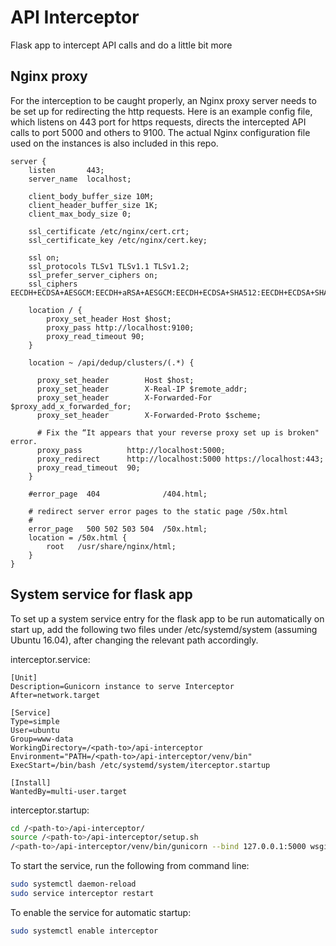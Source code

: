 # API Interceptor
Flask app to intercept API calls and do a little bit more 

## Nginx proxy

For the interception to be caught properly, an Nginx proxy server needs to be set up for redirecting the http requests. 
Here is an example config file, which listens on 443 port for https requests, directs the intercepted API calls to port 5000 and others to 9100.
The actual Nginx configuration file used on the instances is also included in this repo.

```
server {
    listen       443;
    server_name  localhost;

    client_body_buffer_size 10M;
    client_header_buffer_size 1K;
    client_max_body_size 0;

    ssl_certificate /etc/nginx/cert.crt;
    ssl_certificate_key /etc/nginx/cert.key;

    ssl on;
    ssl_protocols TLSv1 TLSv1.1 TLSv1.2;
    ssl_prefer_server_ciphers on;
    ssl_ciphers EECDH+ECDSA+AESGCM:EECDH+aRSA+AESGCM:EECDH+ECDSA+SHA512:EECDH+ECDSA+SHA384:EECDH+ECDSA+SHA256:ECDH+AESGCM:ECDH+AES256:DH+AESGCM:DH+AES256:RSA+AESGCM:!aNULL:!eNULL:!LOW:!RC4:!3DES:!MD5:!EXP:!PSK:!SRP:!DSS;

    location / {
        proxy_set_header Host $host;
        proxy_pass http://localhost:9100;
        proxy_read_timeout 90;
    }

    location ~ /api/dedup/clusters/(.*) {

      proxy_set_header        Host $host;
      proxy_set_header        X-Real-IP $remote_addr;
      proxy_set_header        X-Forwarded-For $proxy_add_x_forwarded_for;
      proxy_set_header        X-Forwarded-Proto $scheme;

      # Fix the “It appears that your reverse proxy set up is broken" error.
      proxy_pass          http://localhost:5000;
      proxy_redirect      http://localhost:5000 https://localhost:443;
      proxy_read_timeout  90;
    }

    #error_page  404              /404.html;

    # redirect server error pages to the static page /50x.html
    #
    error_page   500 502 503 504  /50x.html;
    location = /50x.html {
        root   /usr/share/nginx/html;
    }
}
```

## System service for flask app
To set up a system service entry for the flask app to be run automatically on start up, add the following two files 
under /etc/systemd/system (assuming Ubuntu 16.04), after changing the relevant path accordingly.

interceptor.service: 
```
[Unit]
Description=Gunicorn instance to serve Interceptor
After=network.target

[Service]
Type=simple
User=ubuntu
Group=www-data
WorkingDirectory=/<path-to>/api-interceptor
Environment="PATH=/<path-to>/api-interceptor/venv/bin"
ExecStart=/bin/bash /etc/systemd/system/iterceptor.startup

[Install]
WantedBy=multi-user.target
```

interceptor.startup:
```sh
cd /<path-to>/api-interceptor/
source /<path-to>/api-interceptor/setup.sh
/<path-to>/api-interceptor/venv/bin/gunicorn --bind 127.0.0.1:5000 wsgi
```

To start the service, run the following from command line:
```sh
sudo systemctl daemon-reload 
sudo service interceptor restart
```
To enable the service for automatic startup: 
```sh
sudo systemctl enable interceptor
```
